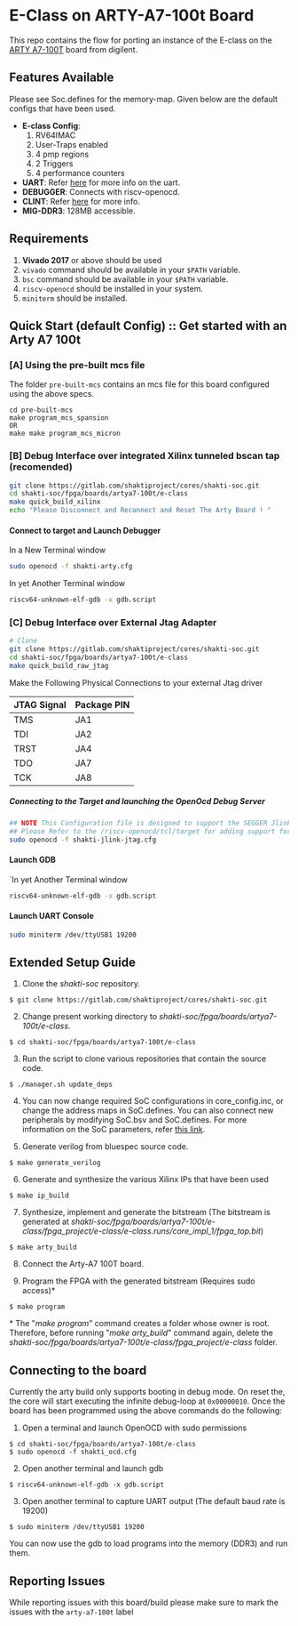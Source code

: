 # E-Class on ARTY-A7-100t Board

This repo contains the flow for porting an instance of the E-class on the [ARTY A7-100T](https://store.digilentinc.com/arty-a7-artix-7-fpga-development-board-for-makers-and-hobbyists/) board from digilent. 

## Features Available
Please see Soc.defines for the memory-map. Given below are the default configs that have been used.
* __E-class Config__:
    1. RV64IMAC
    2. User-Traps enabled
    3. 4 pmp regions
    4. 2 Triggers
    5. 4 performance counters
* __UART__: Refer [here](https://gitlab.com/shaktiproject/uncore/devices/blob/master/uart/uart_driver.c) for more info on the uart.
* __DEBUGGER__: Connects with riscv-openocd.
* __CLINT__: Refer [here](https://gitlab.com/shaktiproject/uncore/devices/blob/master/clint/clint.defines) for more info.
* __MIG-DDR3__: 128MB accessible.

## Requirements
1. __Vivado 2017__ or above should be used
2. `vivado` command should be available in your `$PATH` variable.
3. `bsc` command should be available in your `$PATH` variable.
4. `riscv-openocd` should be installed in your system.
5. `miniterm` should be installed.

## Quick Start (default Config) :: Get started with an Arty A7 100t

### [A] Using the pre-built mcs file
The folder `pre-built-mcs` contains an mcs file for this board configured using the above specs. 
```
cd pre-built-mcs
make program_mcs_spansion
OR
make make program_mcs_micron
```

### [B] Debug Interface over integrated Xilinx tunneled bscan tap (recomended)
``` bash
git clone https://gitlab.com/shaktiproject/cores/shakti-soc.git
cd shakti-soc/fpga/boards/artya7-100t/e-class
make quick_build_xilinx
echo "Please Disconnect and Reconnect and Reset The Arty Board ! "
```
#### Connect to target and Launch Debugger
In a New Terminal window     
``` bash
sudo openocd -f shakti-arty.cfg
```
In yet Another Terminal window
``` bash
riscv64-unknown-elf-gdb -x gdb.script
```
### [C] Debug Interface over External Jtag Adapter
```bash
# Clone 
git clone https://gitlab.com/shaktiproject/cores/shakti-soc.git
cd shakti-soc/fpga/boards/artya7-100t/e-class
make quick_build_raw_jtag
```
Make the Following Physical Connections to your external Jtag driver      

| JTAG Signal | Package PIN |
| ----------- | ----------- |
|     TMS     |     JA1     |
|     TDI     |     JA2     |
|     TRST    |     JA4     |
|     TDO     |     JA7     |
|     TCK     |     JA8     |

##### Connecting to the Target and launching the OpenOcd Debug Server
``` bash
## NOTE This Configuration file is designed to support the SEGGER Jlink V10.1+ Jtag Adapters
## Please Refer to the /riscv-openocd/tcl/target for adding support for your Adapter
sudo openocd -f shakti-jlink-jtag.cfg
```

#### Launch GDB
`In yet Another Terminal window      
``` bash
riscv64-unknown-elf-gdb -x gdb.script
```

#### Launch UART Console
```bash
sudo miniterm /dev/ttyUSB1 19200
```

## Extended Setup Guide 

1. Clone the *shakti-soc* repository.
```
$ git clone https://gitlab.com/shaktiproject/cores/shakti-soc.git
```

2. Change present working directory to *shakti-soc/fpga/boards/artya7-100t/e-class*.
```
$ cd shakti-soc/fpga/boards/artya7-100t/e-class
```

3. Run the script to clone various repositories that contain the source code.
```
$ ./manager.sh update_deps
```

4. You can now change required SoC configurations in core_config.inc, or change the address maps in SoC.defines. You can also connect new peripherals by modifying SoC.bsv and SoC.defines. For more information on the SoC parameters, refer [this link](https://gitlab.com/shaktiproject/cores/e-class/blob/master/docs/configuring_core.md).

5. Generate verilog from bluespec source code.
```
$ make generate_verilog
```

6. Generate and synthesize the various Xilinx IPs that have been used
```
$ make ip_build
```

7. Synthesize, implement and generate the bitstream (The bitstream is generated at *shakti-soc/fpga/boards/artya7-100t/e-class/fpga_project/e-class/e-class.runs/core_impl_1/fpga_top.bit*)
```
$ make arty_build
```

8. Connect the Arty-A7 100T board.

9. Program the FPGA with the generated bitstream (Requires sudo access)*
```
$ make program
```
\* The "*make program*" command creates a folder whose owner is root. Therefore, before running "*make arty_build*" command again, delete the *shakti-soc/fpga/boards/artya7-100t/e-class/fpga_project/e-class* folder.

## Connecting to the board

Currently the arty build only supports booting in debug mode. On reset the, the core will start executing the infinite debug-loop at `0x00000010`. Once the board has been programmed using the above commands do the following:

1. Open a terminal and launch OpenOCD with sudo permissions
```
$ cd shakti-soc/fpga/boards/artya7-100t/e-class
$ sudo openocd -f shakti_ocd.cfg
```

2. Open another terminal and launch gdb
```
$ riscv64-unknown-elf-gdb -x gdb.script
```

3. Open another terminal to capture UART output (The default baud rate is 19200)
```
$ sudo miniterm /dev/ttyUSB1 19200
```

You can now use the gdb to load programs into the memory (DDR3) and run them.

## Reporting Issues
While reporting issues with this board/build please make sure to mark the issues with the `arty-a7-100t` label
